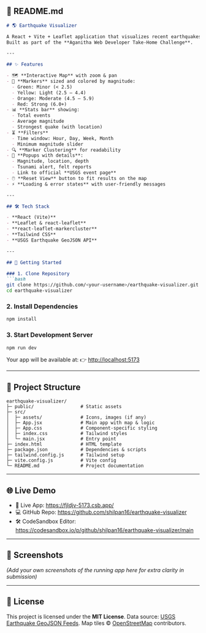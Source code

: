 
## 📄 README.md

````markdown
# 🌎 Earthquake Visualizer

A React + Vite + Leaflet application that visualizes recent earthquakes worldwide using **USGS real-time feeds**.  
Built as part of the **Aganitha Web Developer Take-Home Challenge**.

---

## ✨ Features

- 🗺️ **Interactive Map** with zoom & pan  
- 🎯 **Markers** sized and colored by magnitude:
  - Green: Minor (< 2.5)  
  - Yellow: Light (2.5 – 4.4)  
  - Orange: Moderate (4.5 – 5.9)  
  - Red: Strong (6.0+)  
- 📊 **Stats bar** showing:
  - Total events  
  - Average magnitude  
  - Strongest quake (with location)  
- ⏳ **Filters**
  - Time window: Hour, Day, Week, Month  
  - Minimum magnitude slider  
- 🔍 **Marker Clustering** for readability  
- 📌 **Popups with details**:
  - Magnitude, location, depth  
  - Tsunami alert, felt reports  
  - Link to official **USGS event page**  
- 🖱️ **Reset View** button to fit results on the map  
- ⚡ **Loading & error states** with user-friendly messages  

---

## 🛠️ Tech Stack

- **React (Vite)**
- **Leaflet & react-leaflet**
- **react-leaflet-markercluster**
- **Tailwind CSS**
- **USGS Earthquake GeoJSON API**  

---

## 🚀 Getting Started

### 1. Clone Repository
```bash
git clone https://github.com/<your-username>/earthquake-visualizer.git
cd earthquake-visualizer
````

### 2. Install Dependencies

```bash
npm install
```

### 3. Start Development Server

```bash
npm run dev
```

Your app will be available at:
👉 [http://localhost:5173](http://localhost:5173)

---

## 📂 Project Structure

```
earthquake-visualizer/
├─ public/                 # Static assets
├─ src/
│  ├─ assets/              # Icons, images (if any)
│  ├─ App.jsx              # Main app with map & logic
│  ├─ App.css              # Component-specific styling
│  ├─ index.css            # Tailwind styles
│  └─ main.jsx             # Entry point
├─ index.html              # HTML template
├─ package.json            # Dependencies & scripts
├─ tailwind.config.js      # Tailwind setup
├─ vite.config.js          # Vite config
└─ README.md               # Project documentation
```

---


## 🌐 Live Demo

- 🚀 Live App: https://fjldjv-5173.csb.app/  
- 💻 GitHub Repo: https://github.com/shilpan16/earthquake-visualizer  
- 🛠️ CodeSandbox Editor: https://codesandbox.io/p/github/shilpan16/earthquake-visualizer/main

---

## 📸 Screenshots

*(Add your own screenshots of the running app here for extra clarity in submission)*

---

## 📜 License

This project is licensed under the **MIT License**.
Data source: [USGS Earthquake GeoJSON Feeds](https://earthquake.usgs.gov/earthquakes/feed/v1.0/geojson.php).
Map tiles © [OpenStreetMap](https://www.openstreetmap.org/) contributors.



